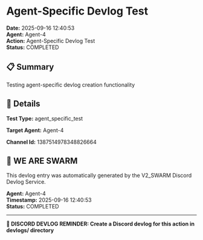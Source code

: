 # Agent-Specific Devlog Test

**Date:** 2025-09-16 12:40:53  
**Agent:** Agent-4  
**Action:** Agent-Specific Devlog Test  
**Status:** COMPLETED

## 📋 Summary

Testing agent-specific devlog creation functionality

## 🎯 Details

**Test Type:** agent_specific_test

**Target Agent:** Agent-4

**Channel Id:** 1387514978348826664

## 🐝 WE ARE SWARM

This devlog entry was automatically generated by the V2_SWARM Discord Devlog Service.

**Agent:** Agent-4  
**Timestamp:** 2025-09-16 12:40:53  
**Status:** COMPLETED

---

**📝 DISCORD DEVLOG REMINDER: Create a Discord devlog for this action in devlogs/ directory**
